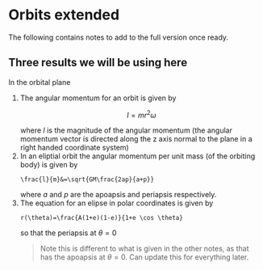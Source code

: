 # Orbits extended

The following contains notes to add to the full version once ready.

## Three results we will be using here

In the orbital plane

1. The angular momentum for an orbit is given by
   ``` math
   l = m r^2 \omega
   ```
   where $l$ is the magnitude of the angular momentum (the angular momentum vector is directed along the z axis normal to the plane in a right handed coordinate system)
2. In an eliptial orbit the angular momentum per unit mass (of the orbiting body) is given by
   ``` maths
   \frac{l}{m}&=\sqrt{GM\frac{2ap}{a+p}}
   ```
   where $a$ and $p$ are the apoapsis and periapsis respectively.
3. The equation for an elipse in polar coordinates is given by
   ``` maths
   r(\theta)=\frac{A(1+e)(1-e)}{1+e \cos \theta}
   ```
   so that the periapsis at $\theta = 0$
   > Note this is different to what is given in the other notes, as that has the apoapsis at $\theta = 0$. Can update this for everything later.

   
